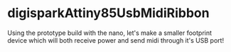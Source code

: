 # digisparkAttiny85UsbMidiRibbon
Using the prototype build with the nano, let's make a smaller footprint device which will both receive power and send midi through it's USB port!
